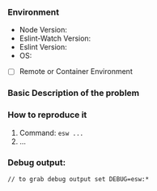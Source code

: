 ### Environment

- Node Version:
- Eslint-Watch Version:
- Eslint Version:
- OS:
- [ ] Remote or Container Environment

### Basic Description of the problem

### How to reproduce it

1. Command: `esw ...`
2. ...

### Debug output:

```
// to grab debug output set DEBUG=esw:*
```
